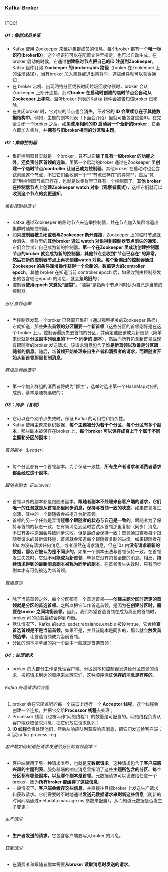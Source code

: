 ### Kafka-Broker

------

[TOC]

##### 01：集群成员关系

- Kafka 使用 Zookeeper 来维护集群成员的信息。每个broker 都有一个**唯一标识符(brokerID)**，这个标识符可以在配置文件里指定，也可以自动生成。在broker 启动的时候，它通过**创建临时节点把自己的ID 注册到Zookeeper**。Kafka 组件订阅 **Zookeeper 的/brokers/ids 路径**（broker 在Zookeeper 上的注册路径），当有broker 加入集群或退出集群时，这些组件就可以获得通知。
- 在 broker 宕机、出现网络分区或长时间垃圾回收停顿时，broker 会从Zookeeper 上断开连接，此时**broker 在启动时创建的临时节点会自动从Zookeeper 上移除**。监听broker 列表的Kafka 组件会被告知该broker 已移除。
- 在关闭broker 时，它对应的节点也会消失，不过**它的 ID 会继续存在于其他数据结构中**。例如，主题的副本列表（下面会介绍）里就可能包含这些ID。在完全关闭一个broker 之后，如果**使用相同的ID 启动另一个全新的broker**，它会立即加入集群，并**拥有与旧broker相同的分区和主题**。

##### 02：集群控制器

- 集群控制器其实就是一个broker，只不过它**除了具有一般broker 的功能之外，还负责分区首领的选举**。里第一个启动的broker 通过在Zookeeper 里**创建一个临时节点/controller 让自己成为控制器**。其他broker 在启动时也会尝试创建这个节点，不过它们会收到一个**“节点已存在”的异常**，然后“意识”到控制器节点已存在，也就是说集群里已经有一个控制器了。**其他 broker 在控制器节点上创建Zookeeper watch 对象（观察者模式）**，这样它们就可以**收到这个节点的变更通知**。

###### 集群控制器选举

- Kafka 通过Zookeeper 的临时节点来选举控制器，并在节点加入集群或退出集群时通知控制器。
- 如果**控制器被关闭或者与Zookeeper 断开连接**，Zookeeper 上的临时节点就会消失。集群里的**其他broker 通过 watch 对象得到控制器节点消失的通知**，它们会尝试让自己成为新的控制器。**第一个在Zookeeper 里成功创建控制器节点的broker 就会成为新的控制器，其他节点会收到“节点已存在”的异常，然后在新的控制器节点上再次创建watch 对象。**每个新选出的控制器**通过 Zookeeper 的条件递增操作获得一个全新的、数值更大的controller epoch**。其他 broker 在知道当前 controller epoch 后，如果收到由控制器发出的包含较旧epoch 的消息，就会**忽略旧的**；
- 控制器**使用epoch 来避免“脑裂”**。“脑裂”是指两个节点同时认为自己是当前的控制器。

###### 分区首领选举

- 当控制器发现一个broker 已经离开集群（通过观察相关的Zookeeper 路径），它就知道，那些**失去首领的分区需要一个新首领**（这些分区的首领刚好是在这个 broker 上）。控制器遍历失去首领的分区，并确定谁应该成为新首领（简单来说就是**分区副本列表里的下一个 同步的 副本**），然后向所有包含新首领或现有跟随者的broker 发送请求。该请求消息包含了**谁是新首领以及谁是分区跟随者的信息**。随后，新**首领开始处理来自生产者和消费者的请求，而跟随者开始从新首领那里复制消息**。

###### 群组协调器选举

- 第一个加入群组的消费者将成为”群主”，选举时选出第一个HashMap对应的成员，基本是随机选取的；

##### 03：同步（复制）

- 它可以在个别节点失效时，保证 Kafka 的可用性和持久性。
- Kafka 使用主题来组织数据，**每个主题被分为若干个分区，每个分区有多个副本**。那些副本被保存在broker 上，**每个broker 可以保存成百上千个属于不同主题和分区的副本**；

###### 首领副本（Leader）

- 每个分区都有一个首领副本。为了保证一致性，**所有生产者请求和消费者请求都会经过这个副本**。

###### 跟随者副本（Follower）

- 首领以外的副本都是跟随者副本。**跟随者副本不处理来自客户端的请求，它们唯一的任务就是从首领那里同步消息，保持与首领一致的状态**。如果首领发生崩溃，其中的一个跟随者会被提升为新首领。
- 首领的另一个任务是弄清楚**哪个跟随者的状态与自己是一致的**。跟随者为了保持与首领的状态一致，在有新消息到达时尝试从首领那里复制（同步）消息，不过有各种原因会导致同步失败，但是最终会保持一致；首领通过查看每个跟随者请求的最新偏移量，首领就会知道每个跟随者复制的进度。如果跟随者在10s 内没有请求任何消息，或者虽然在请求消息，但在10s 内**没有请求最新的数据，那么它被认为是不同步的**。如果一个副本无法与首领保持一致，在首领发生失效时，它就**不可能成为新首领**—毕竟它没有包含全部的消息。相反，**持续请求得到的最新消息副本被称为同步的副本**。在首领发生失效时，只有同步副本才有可能被选为新首领。

###### 首选首领

- 除了当前首领之外，每个分区都有一个首选首领——**创建主题分区时选定的首领就是分区的首选首领**。之所以把它叫作首选首领，是因为**在创建分区时，需要在broker 之间均衡首领**，因此，我们希望首选首领在成为真正的首领时，broker 间的负载最终会得到均衡。
- 默认情况下，Kafka 的auto.leader.rebalance.enable 被设为true，它会检**查首选首领是不是当前首领**，如果不是，并且该副本是同步的，那么就会**触发首领选举**，让首选首领成为当前首领。
- 分区的副本清单里的第一个副本一般就是首选首领；

##### 04：处理请求

- broker 的大部分工作是处理客户端、分区副本和控制器发送给分区首领的请求，按照请求到达的顺序来处理它们，这种顺序保证**保存的消息是有序的**。

###### Kafka 处理请求的流程

1. broker 会在它所监听的每一个端口上运行一个 **Acceptor 线程**，这个线程会创建一个连接，并把它交给**Processor 线程**去处理；
2. Processor 线程（也被叫作“网络线程”）的数量是可配置的。网络线程负责从客户端获取请求消息，把它们放进请求队列；
3. **IO 线程**负责处理他们，然后从响应队列获取响应消息，把它们发送给客户端；
4. ![kafka-process-req](/Users/likang/Code/Git/Middleware/05：MQ/photos/kafka-process-req.png)

###### 客户端如何知道把请求发送给分区的首领副本？

- 客户端使用了另一种请求类型，也就是**元数据请求**。这种请求包含了**客户端感兴趣的主题列表**。服务器端的响应消息里指明了这些**主题所包含的分区、每个分区都有哪些副本，以及哪个副本是首领**。元数据请求可以发送给任意一个broker，因为**所有broker 都缓存了这些信息**。
- 一般情况下，**客户端会缓存这些信息**，并直接往目标broker 上发送生产请求和获取请求。它们需要时不时地通过**发送元数据请求来刷新这些信息**（刷新的时间间隔通过metadata.max.age.ms 参数来配置），从而知道元数据是否发生了变更；

###### 生产请求

- **生产者发送的请求**，它包含客户端要写入broker 的消息。

###### 获取请求

- 在消费者和跟随者副本需要**从broker 读取消息时发送的请求**。















